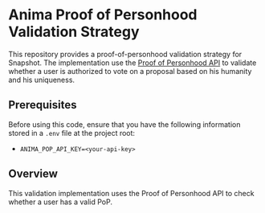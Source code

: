 # Anima Proof of Personhood Validation Strategy

This repository provides a proof-of-personhood validation strategy for Snapshot. The implementation use the [Proof of Personhood API](https://pop.anima.io/) to validate whether a user is authorized to vote on a proposal based on his humanity and his uniqueness.

## Prerequisites

Before using this code, ensure that you have the following information stored in a `.env` file at the project root:

- `ANIMA_POP_API_KEY=<your-api-key>`

## Overview

This validation implementation uses the Proof of Personhood API to check whether a user has a valid PoP.
